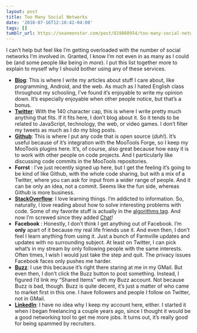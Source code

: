 ```yaml
---
layout: post
title: Too Many Social Networks
date: '2010-07-16T12:10:42-04:00'
tags: []
tumblr_url: https://seanmonstar.com/post/819860954/too-many-social-networks
---
```

I can’t help but feel like I’m getting overloaded with the number of social networks I’m involved in. Granted, I know I’m not even in as many as I could be (and some people _like_ being in _more_). I put this list together more to explain to myself why I should bother using any of these services.

- [**Blog**](http://seanmonstar.com): This is where I write my articles about stuff I care about, like programming, Android, and the web. As much as I hated English class throughout my schooling, I’ve found it’s enjoyable to write my opinion down. It’s especially enjoyable when other people notice, but that’s a bonus.
- [**Twitter**](http://twitter.com/seanmonstar): With the 140 character cap, this is where I write pretty much anything that fits. If it fits here, I don’t blog about it. So it tends to be related to JavaScript, technology, the web, or video games. I don’t filter my tweets as much as I do my blog posts.
- [**Github**](http://github.com/seanmonstar): This is where I put any code that is open source (_duh!_). It’s useful because of it’s integration with the MooTools Forge, so I keep my MooTools plugins here. It’s, of course, also great because how easy it is to work with other people on code projects. And I particularly like discussing code commits in the MooTools repositories.
- **Forrst** : I’ve just recently signed up here, but I get the feeling it’s going to be kind of like Github, with the whole code sharing, but with a mix of a Twitter, where you can ask for input from a wider range of people. And it can be only an idea, not a commit. Seems like the fun side, whereas Github is more business.
- [**StackOverflow**](http://stackoverflow.com/users/101059/seanmonstar): I love learning things. I’m addicted to information. So, naturally, I love reading about how to solve interesting problems with code. Some of my favorite stuff is actually in the [algorithms tag](http://stackoverflow.com/questions/tagged/algorithm). And now I’m screwed since they added [Chat](http://chat.meta.stackoverflow.com)!
- **Facebook** : Honestly, I don’t think I get anything out of Facebook. I’m **only** apart of it because my real life friends use it. And even then, I don’t feel I learn anything from using it. Just a bunch of Farmville updates and updates with no surrounding subject. At least on Twitter, I can pick what’s in my stream by only following people with the same interests. Often times, I wish I would just take the step and quit. The privacy issues Facebook faces only pushes me harder.
- [**Buzz**](http://www.google.com/profiles/sean.monstar#buzz): I use this because it’s right there staring at me in my GMail. But even then, I don’t click the Buzz button to post something. Instead, I figured I’d link my “Shared Items” with my Buzz account. Not because Buzz is bad, though. Buzz is quite decent, it’s just a matter of who came to market first in this one. I have followers and people I follow on Twitter, not in GMail.
- [**LinkedIn**](http://linkedin.com/in/seanmcarthur): I have no idea why I keep my account here, either. I started it when I began freelancing a couple years ago, since I thought it would be a good networking tool to get me more jobs. It turns out, it’s really good for being spammed by recruiters.
